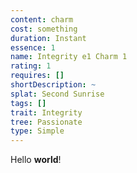 ```yaml
---
content: charm
cost: something
duration: Instant
essence: 1
name: Integrity e1 Charm 1
rating: 1
requires: []
shortDescription: ~
splat: Second Sunrise
tags: []
trait: Integrity
tree: Passionate
type: Simple
---
```


Hello **world**!
